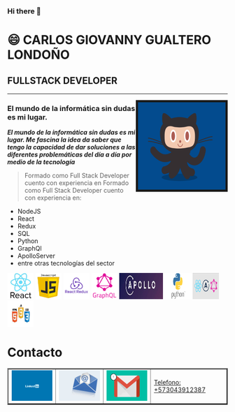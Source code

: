 ### Hi there 👋

<!-- 
**CarlosGiovannyG/CarlosGiovannyG** is a ✨ _special_ ✨ repository because its `README.md` (this file) appears on your GitHub profile.

Here are some ideas to get you started:

- 🔭 I’m currently working on ...
- 🌱 I’m currently learning ...
- 👯 I’m looking to collaborate on ...
- 🤔 I’m looking for help with ...
- 💬 Ask me about ...
- 📫 How to reach me: ...
- ⚡ Fun fact: ... -->


# 😄 CARLOS GIOVANNY GUALTERO LONDOÑO

## FULLSTACK DEVELOPER 
___
  <img src="Images/github.gif" alt="html5" width="200" height="200" border="5px" align="right"/> 


### El mundo de la informática sin dudas es mi lugar.

***El mundo de la informática sin dudas es mi lugar. Me fascina la idea da saber que tengo la capacidad de dar soluciones a las diferentes problemáticas del día a día por medio de la tecnología***

>Formado como Full Stack Developer cuento con experiencia en Formado como Full Stack Developer cuento con experiencia en:

- NodeJS
- React
- Redux
- SQL
- Python
- GraphQl
- ApolloServer
- entre otras tecnologías del sector



<div  >
<p > 
  <img src="Images/React.jpg" alt="React" width="60" height="60"/> 
    <img src="Images/JavaScript.png" alt="JavaScript"width="60" height="60"/> 
  <img src="Images/Redux.png" alt="Redux" width="60" height="60"/> 
   <img src="Images/GraphQL.png" alt="GraphQL" width="60" height="60"/>
    <img src="Images/ApolloSever.jpg" alt="ApolloServer" width="100" height="60"/>
    <img src="Images/Python.png" alt="Python"  width="60" height="60"/>
  <img src="Images/Varias.png" alt="Varias" width="60" height="60"/> 
    <img src="Images/Varias1.jpg" alt="Varias1" width="60" height="60"/> 
 </p>
</div>


# Contacto

<table border="2">
  <tr> 
    <td>
 <a href="https://www.linkedin.com/in/carlos-gualtero/" target="_blank"> <img src="Images/linkedin.gif" alt="Linhedin"             width="150" height="70"/> </a>  
	</td>
  <td>
	<a href="mailto:cggualtero@hotmail.com" target="_blank"> <img src="Images/email.gif" alt="Correo"             width="150" height=70"/> </a>  
	</td>	   
  <td>
	<a href="mailto:cgig82@gmail.com" target="_blank"> <img src="Images/gmail.gif" alt="Correo"             width="150" height="70"/> </a>  
	</td>	   
  <td>
	<p  width="150" height="70" background-color="#ff0000" >
  <a  href="tel:3043912387" target="_blank"> Telefono: +573043912387 </a>
  </p>  
	</td>	   
  </tr>  
</table>









